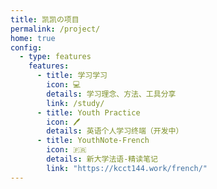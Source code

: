 ```yaml
---
title: 凯凯の项目
permalink: /project/
home: true
config:
  - type: features
    features:
      - title: 学习学习
        icon: 💻
        details: 学习理念、方法、工具分享
        link: /study/
      - title: Youth Practice
        icon: 🖊
        details: 英语个人学习终端（开发中）
      - title: YouthNote-French
        icon: 🇫🇷
        details: 新大学法语-精读笔记
        link: "https://kcct144.work/french/"
---
```

